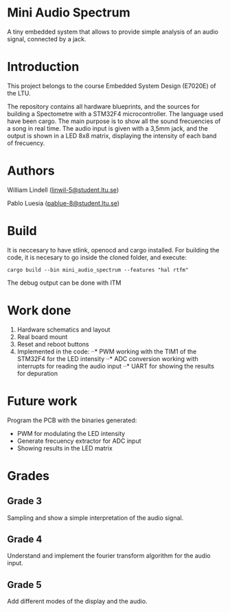 # Mini Audio Spectrum

A tiny embedded system that allows to provide simple analysis of an audio signal, connected by a jack.

# Introduction
This project belongs to the course Embedded System Design (E7020E) of the 
LTU.

The repository contains all hardware blueprints, and the sources for building
a Spectometre with a STM32F4 microcontroller. The language used have been cargo.
The main purpose is to show all the sound frecuencies of a song in real time.
The audio input is given with a 3,5mm jack, and the output is shown in a 
LED 8x8 matrix, displaying the intensity of each band of frecuency.

# Authors
William Lindell (linwil-5@student.ltu.se)

Pablo Luesia (pablue-8@student.ltu.se)

# Build
It is neccesary to have stlink, openocd and cargo installed.
For building the code, it is necesary to go inside the cloned
folder, and execute:

```shell
cargo build --bin mini_audio_spectrum --features "hal rtfm"
````

The debug output can be done with ITM

# Work done
1. Hardware schematics and layout
2. Real board mount
3. Reset and reboot buttons 
4. Implemented in the code:
··* PWM working with the TIM1 of the STM32F4 for the LED intensity
··* ADC conversion working with interrupts for reading the audio input
··* UART for showing the results for depuration

# Future work
Program the PCB with the binaries generated:
* PWM for modulating the LED intensity
* Generate frecuency extractor for ADC input
* Showing results in the LED matrix
 
# Grades
## Grade 3 
 Sampling and show a simple interpretation of the audio signal.  
## Grade 4
 Understand and implement the fourier transform algorithm for the audio input.  
## Grade 5
 Add different modes of the display and the audio. 
